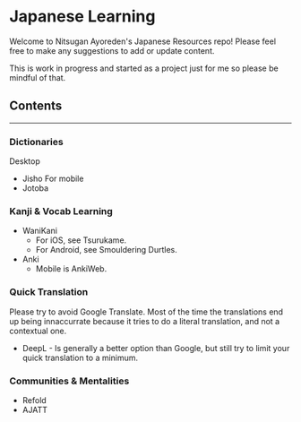 # Japanese Learning
Welcome to Nitsugan Ayoreden's Japanese Resources repo!
Please feel free to make any suggestions to add or update content.

This is work in progress and started as a project just for me so please be mindful of that.

## Contents
---

### Dictionaries
Desktop
- Jisho
For mobile
- Jotoba

### Kanji & Vocab Learning
- WaniKani
  - For iOS, see Tsurukame.
  - For Android, see Smouldering Durtles.
- Anki
  - Mobile is AnkiWeb.
  

### Quick Translation
  Please try to avoid Google Translate. Most of the time the translations end up being innaccurrate because it tries to do a literal translation, and not a contextual one.
  - DeepL - Is generally a better option than Google, but still try to limit your quick translation to a minimum.
  
### Communities & Mentalities
- Refold
- AJATT
